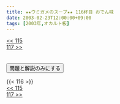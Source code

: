 ```yaml
---
title: ★★ウミガメのスープ★★ 116杯目 おでん味
date: 2003-02-23T12:00:00+09:00
tags: [2003年,オカルト板]
---
```

<div class="th_left"><a href="../115"><< 115</a></div>
<div class="th_right"><a href="../117">117 >></a></div>
<br><br>
<script src="../../js/cupsoup.js"></script>
<form>
<input type="button" value="問題と解説のみにする" onClick="toggleCupsoup()">
</form>
{{< 116 >}}
<div class="th_left"><a href="../115"><< 115</a></div>
<div class="th_right"><a href="../117">117 >></a></div>